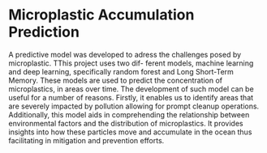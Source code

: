 # Microplastic Accumulation Prediction
A predictive model was developed to adress the challenges posed by microplastic. TThis project uses two dif- ferent models, machine learning and deep learning, specifically random forest and Long Short-Term Memory. These models are used to predict the concentration of microplastics, in areas over time. The development of such model can be useful for a number of reasons. Firstly, it enables us to identify areas that are severely impacted by pollution allowing for prompt cleanup operations. Additionally, this model aids in comprehending the relationship between environmental factors and the distribution of microplastics. It provides insights into how these particles move and accumulate in the ocean thus facilitating in mitigation and prevention efforts.
